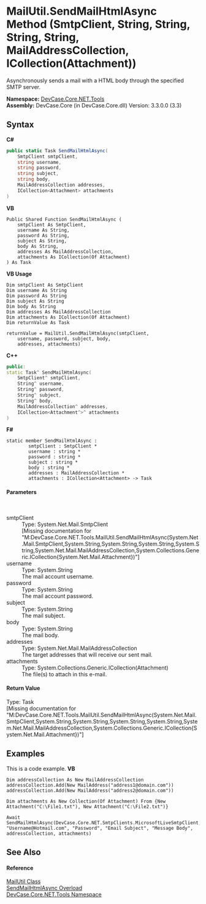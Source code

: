 # MailUtil.SendMailHtmlAsync Method (SmtpClient, String, String, String, String, MailAddressCollection, ICollection(Attachment))
 

Asynchronously sends a mail with a HTML body through the specified SMTP server.

**Namespace:**&nbsp;<a href="N_DevCase_Core_NET_Tools">DevCase.Core.NET.Tools</a><br />**Assembly:**&nbsp;DevCase.Core (in DevCase.Core.dll) Version: 3.3.0.0 (3.3)

## Syntax

**C#**<br />
``` C#
public static Task SendMailHtmlAsync(
	SmtpClient smtpClient,
	string username,
	string password,
	string subject,
	string body,
	MailAddressCollection addresses,
	ICollection<Attachment> attachments
)
```

**VB**<br />
``` VB
Public Shared Function SendMailHtmlAsync ( 
	smtpClient As SmtpClient,
	username As String,
	password As String,
	subject As String,
	body As String,
	addresses As MailAddressCollection,
	attachments As ICollection(Of Attachment)
) As Task
```

**VB Usage**<br />
``` VB Usage
Dim smtpClient As SmtpClient
Dim username As String
Dim password As String
Dim subject As String
Dim body As String
Dim addresses As MailAddressCollection
Dim attachments As ICollection(Of Attachment)
Dim returnValue As Task

returnValue = MailUtil.SendMailHtmlAsync(smtpClient, 
	username, password, subject, body, 
	addresses, attachments)
```

**C++**<br />
``` C++
public:
static Task^ SendMailHtmlAsync(
	SmtpClient^ smtpClient, 
	String^ username, 
	String^ password, 
	String^ subject, 
	String^ body, 
	MailAddressCollection^ addresses, 
	ICollection<Attachment^>^ attachments
)
```

**F#**<br />
``` F#
static member SendMailHtmlAsync : 
        smtpClient : SmtpClient * 
        username : string * 
        password : string * 
        subject : string * 
        body : string * 
        addresses : MailAddressCollection * 
        attachments : ICollection<Attachment> -> Task 

```


#### Parameters
&nbsp;<dl><dt>smtpClient</dt><dd>Type: System.Net.Mail.SmtpClient<br />\[Missing <param name="smtpClient"/> documentation for "M:DevCase.Core.NET.Tools.MailUtil.SendMailHtmlAsync(System.Net.Mail.SmtpClient,System.String,System.String,System.String,System.String,System.Net.Mail.MailAddressCollection,System.Collections.Generic.ICollection{System.Net.Mail.Attachment})"\]</dd><dt>username</dt><dd>Type: System.String<br />The mail account username.</dd><dt>password</dt><dd>Type: System.String<br />The mail account password.</dd><dt>subject</dt><dd>Type: System.String<br />The mail subject.</dd><dt>body</dt><dd>Type: System.String<br />The mail body.</dd><dt>addresses</dt><dd>Type: System.Net.Mail.MailAddressCollection<br />The target addresses that will receive our sent mail.</dd><dt>attachments</dt><dd>Type: System.Collections.Generic.ICollection(Attachment)<br />The file(s) to attach in this e-mail.</dd></dl>

#### Return Value
Type: Task<br />\[Missing <returns> documentation for "M:DevCase.Core.NET.Tools.MailUtil.SendMailHtmlAsync(System.Net.Mail.SmtpClient,System.String,System.String,System.String,System.String,System.Net.Mail.MailAddressCollection,System.Collections.Generic.ICollection{System.Net.Mail.Attachment})"\]

## Examples
This is a code example. 
**VB**<br />
``` VB
Dim addressCollection As New MailAddressCollection 
addressCollection.Add(New MailAddress("address1@domain.com"))
addressCollection.Add(New MailAddress("address2@domain.com"))

Dim attachments As New Collection(Of Attachment) From {New Attachment("C:\File1.txt"), New Attachment("C:\File2.txt")}

Await SendMailHtmlAsync(DevCase.Core.NET.SmtpClients.MicrosoftLiveSmtpClient, "Username@Hotmail.com", "Password", "Email Subject", "Message Body", addressCollection, attachments)
```


## See Also


#### Reference
<a href="T_DevCase_Core_NET_Tools_MailUtil">MailUtil Class</a><br /><a href="Overload_DevCase_Core_NET_Tools_MailUtil_SendMailHtmlAsync">SendMailHtmlAsync Overload</a><br /><a href="N_DevCase_Core_NET_Tools">DevCase.Core.NET.Tools Namespace</a><br />